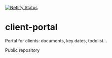 [![Netlify Status](https://api.netlify.com/api/v1/badges/1e5f8d13-aa6a-461f-b17c-427a47cd3ed5/deploy-status)](https://app.netlify.com/sites/ipamac/deploys)

# client-portal
Portal for clients: documents, key dates, todolist...

Public repository
